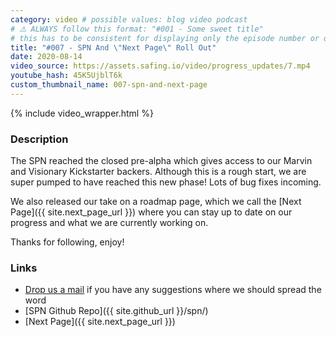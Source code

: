 ```yaml
---
category: video # possible values: blog video podcast
# ⚠️ ALWAYS follow this format: "#001 - Some sweet title"
# this has to be consistent for displaying only the episode number or only the title
title: "#007 - SPN And \"Next Page\" Roll Out"
date: 2020-08-14
video_source: https://assets.safing.io/video/progress_updates/7.mp4
youtube_hash: 45K5UjblT6k
custom_thumbnail_name: 007-spn-and-next-page
---
```


{% include video_wrapper.html %}

### Description

The SPN reached the closed pre-alpha which gives access to our Marvin and Visionary Kickstarter backers. Although this is a rough start, we are super pumped to have reached this new phase! Lots of bug fixes incoming.

We also released our take on a roadmap page, which we call the [Next Page]({{ site.next_page_url }}) where you can stay up to date on our progress and what we are currently working on.

Thanks for following, enjoy!

### Links

- [Drop us a mail](mailto:support@safing.io) if you have any suggestions where we should spread the word
- [SPN Github Repo]({{ site.github_url }}/spn/)
- [Next Page]({{ site.next_page_url }})
